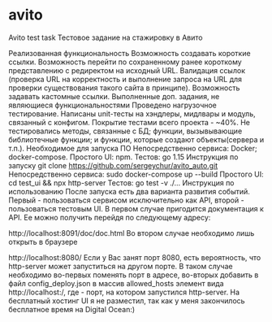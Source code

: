 # avito
Avito test task
Тестовое задание на стажировку в Авито

Реализованная функциональность
Возможность создавать короткие ссылки.
Возможность перейти по сохраненному ранее короткому представлению с редиректом на исходный URL.
Валидация ссылок (проверка URL на корректность и выполнение запроса на URL для проверки существования такого сайта в принципе).
Возможность задавать кастомные ссылки.
Выполненные доп. задания, не являющиеся функциональностями
Проведено нагрузочное тестирование.
Написаны unit-тесты на хэндлеры, мидлвары и модуль, связанный с конфигом. Покрытие тестами всего проекта - ~40%. Не тестировались методы, связанные с БД; функции, вызывывающие библиотечные функции; и функции, которые создают объекты(сервера и т.п.).
Необходимое для запуска ПО
Непосредственно сервиса:
Docker;
docker-compose.
Простого UI:
npm.
Тестов:
go 1.15
Инструкция по запуску
git clone https://github.com/sergeychur/avito_auto.git
Непосредственно сервиса:
sudo docker-compose up --build
Простого UI:
cd test_ui && npx http-server
Тестов:
go test -v ./...
Инструкция по использованию
После запуска есть два варианта развития событий. Первый - пользоваться сервисом исключительно как API, второй - пользоваться тестовым UI. В первом случае пригодится документация к API. Ее можно получить перейдя по следующему адресу:

http://localhost:8091/doc/doc.html
Во втором случае необходимо лишь открыть в браузере

http://localhost:8080/
Если у Вас занят порт 8080, есть вероятность, что http-server может запуститься на другом порте. В таком случае необходимо во-первых поменять порт в адресе, во-вторых добавить в файл config_deploy.json в массив allowed_hosts элемент вида http://localhost:<port>/, где <port> - порт, на котором запустился http-server. На бесплатный хостинг UI я не разместил, так как у меня закончилось бесплатное время на Digital Ocean:)
